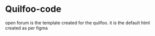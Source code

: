 # Quilfoo-code

open forum is the template created for the quilfoo. it is the default html created as per figma

